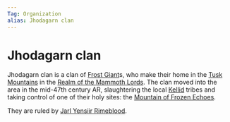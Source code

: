 ```yaml
---
Tag: Organization
alias: Jhodagarn clan
---
```

# Jhodagarn clan
Jhodagarn clan is a clan of [Frost Giant](Frost-Giant)s, who make their home in the [Tusk Mountains](Tusk-Mountains) in the [Realm of the Mammoth Lords](Realm-of-the-Mammoth-Lords). The clan moved into the area in the mid-47th century AR, slaughtering the local [Kellid](Kellid) tribes and taking control of one of their holy sites: the [Mountain of Frozen Echoes](Mountain-of-Frozen-Echoes). 

They are ruled by [Jarl Yensiir Rimeblood](Jarl-Yensiir-Rimeblood).
